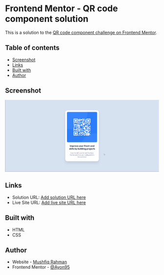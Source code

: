 # Frontend Mentor - QR code component solution

This is a solution to the [QR code component challenge on Frontend Mentor](https://www.frontendmentor.io/challenges/qr-code-component-iux_sIO_H).

## Table of contents

- [Screenshot](#screenshot)
- [Links](#links)
- [Built with](#built-with)
- [Author](#author)

## Screenshot

![](./screenshot.png)

## Links

- Solution URL: [Add solution URL here](https://www.frontendmentor.io/solutions/qr-code-component-using-semantic-html-and-css-OcHwfG3iS)
- Live Site URL: [Add live site URL here](https://fm-qr-code-challenge.netlify.app/)

## Built with

- HTML
- CSS

## Author

- Website - [Mushfiq Rahman](https://mushfiq-rahman.netlify.app)
- Frontend Mentor - [@Ayon95](https://www.frontendmentor.io/profile/Ayon95)
